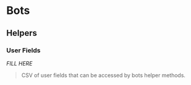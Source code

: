 # Bots

## Helpers

### User Fields

_FILL HERE_

> CSV of user fields that can be accessed by bots helper methods.

